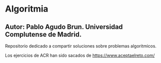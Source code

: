 # Algoritmia

## Autor: Pablo Agudo Brun. Universidad Complutense de Madrid.

Repositorio dedicado a compartir soluciones sobre problemas algoritmicos.

Los ejercicios de ACR han sido sacados de https://www.aceptaelreto.com/
